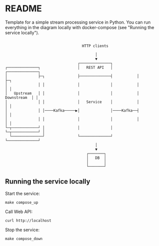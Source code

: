 # README #

Template for a simple stream processing service in Python. You can run everything in the
diagram locally with docker-compose (see "Running the service locally").

```                                                                       

                                   HTTP clients                               

                                         │                                    
                                         ▼                                    
                                 ┌──────────────┐                             
┌──────────────┐                 │   REST API   │           ┌──────────────┐  
│              ├─┐               ├──────────────┤           │              ├─┐
│              │ │               │              │           │              │ │
│   Upstream   │ │               │              │           │  Downstream  │ │
│              │ │               │   Service    │           │              │ │
│              │ │────Kafka─────▶│              │────Kafka──┤              │ │
│              │ │               │              │           │              │ │
└─┬────────────┘ │               │              │           └─┬────────────┘ │
  └──────────────┘               └──────────────┘             └──────────────┘
                                         │                                    
                                         ▼                                    
                                     ┌───────┐                                
                                     │   DB  │                                
                                     │       │                                
                                     └───────┘                                                        
```

## Running the service locally

Start the service:
```
make compose_up
```

Call Web API:

```
curl http://localhost
```

Stop the service:
```
make compose_down
```
